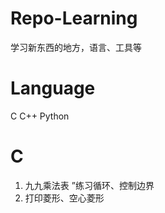 # Repo-Learning  
学习新东西的地方，语言、工具等

# Language  
C
C++
Python  


# C
1. 九九乘法表               ”练习循环、控制边界
2. 打印菱形、空心菱形       
